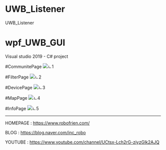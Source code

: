 # UWB_Listener
UWB_Listener


# wpf_UWB_GUI
Visual studio 2019 - C# project

#CommunitePage
![ㄴ1](https://user-images.githubusercontent.com/102004343/168957189-813363d9-a6ac-42f1-81dd-41dbfae3c386.png)

#FilterPage
![ㄴ2](https://user-images.githubusercontent.com/102004343/168957191-5e5abf8c-ca62-429b-96c7-9cbdfed9a86c.png)

#DevicePage
![ㄴ3](https://user-images.githubusercontent.com/102004343/168957198-1fe50cd5-5f7c-4742-b852-f3899b6d5141.png)

#MapPage
![ㄴ4](https://user-images.githubusercontent.com/102004343/168957202-5cba6566-5171-4145-ac54-ada609c7103d.png)

#InfoPage
![ㄴ5](https://user-images.githubusercontent.com/102004343/168957205-9f1dbc6f-68f5-4bd2-9dee-4fd32ca0f5a4.png)




------------

HOMEPAGE : https://www.robofrien.com/

BLOG : https://blog.naver.com/inc_robo

YOUTUBE : https://www.youtube.com/channel/UCtsx-Lch2rG-ziyzGlk2AJQ
